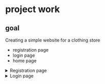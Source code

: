 # project work
## goal
Creating a simple website for a clothing store
<ul>
  <li>registration page</li>
  <li>login page</li>
  <li>home page</li>
</ul>

<details>

  <summary>Registration page</summary>

  <img src="![alt text](https://github.com/TIGERS-KZ/tigers/blob/main/register.png)" alt="alt text" width="20px" height="height in pixels">

 </details>
 
<details>

  <summary>Login page</summary>
  
  ![alt text](https://github.com/TIGERS-KZ/tigers/blob/main/login.png)

</details>
  
 
